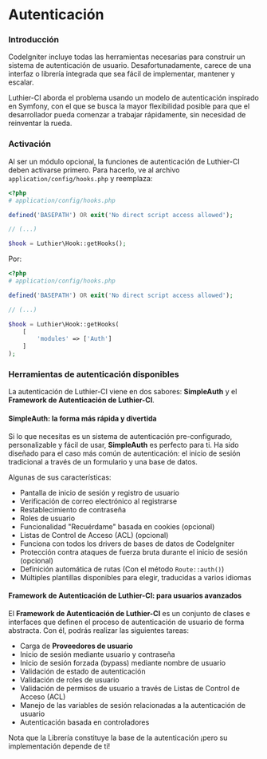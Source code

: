 [//]: # ([author] Anderson Salas)
[//]: # ([meta_description] Luthier-CI aborda el problema usando un modelo de autenticación inspirado en Symfony, con el que se busca la mayor flexibilidad posible para que el desarrollador pueda comenzar a trabajar rápidamente)

# Autenticación

### Introducción

CodeIgniter incluye todas las herramientas necesarias para construir un sistema de autenticación de usuario. Desafortunadamente, carece de una interfaz o librería integrada que sea fácil de implementar, mantener y escalar.

Luthier-CI aborda el problema usando un modelo de autenticación inspirado en Symfony, con el que se busca la mayor flexibilidad posible para que el desarrollador pueda comenzar a trabajar rápidamente, sin necesidad de reinventar la rueda.

### Activación

Al ser un módulo opcional, la funciones de autenticación de Luthier-CI deben activarse primero. Para hacerlo, ve al archivo `application/config/hooks.php` y reemplaza:

```php
<?php
# application/config/hooks.php

defined('BASEPATH') OR exit('No direct script access allowed');

// (...)

$hook = Luthier\Hook::getHooks();
```

Por:

```php
<?php
# application/config/hooks.php

defined('BASEPATH') OR exit('No direct script access allowed');

// (...)

$hook = Luthier\Hook::getHooks(
    [
        'modules' => ['Auth']
    ]
);
```

### Herramientas de autenticación disponibles

La autenticación de Luthier-CI viene en dos sabores: **SimpleAuth** y el **Framework de Autenticación de Luthier-CI**.

#### SimpleAuth: la forma más rápida y divertida

Si lo que necesitas es un sistema de autenticación pre-configurado, personalizable y fácil de usar, **SimpleAuth** es perfecto para ti. Ha sido diseñado para el caso más común de autenticación: el inicio de sesión tradicional a través de un formulario y una base de datos.

Algunas de sus características:

* Pantalla de inicio de sesión y registro de usuario
* Verificación de correo electrónico al registrarse
* Restablecimiento de contraseña
* Roles de usuario
* Funcionalidad "Recuérdame" basada en cookies (opcional)
* Listas de Control de Acceso (ACL) (opcional)
* Funciona con todos los drivers de bases de datos de CodeIgniter
* Protección contra ataques de fuerza bruta durante el inicio de sesión (opcional)
* Definición automática de rutas (Con el método `Route::auth()`)
* Múltiples plantillas disponibles para elegir, traducidas a varios idiomas

#### Framework de Autenticación de Luthier-CI: para usuarios avanzados

El **Framework de Autenticación de Luthier-CI** es un conjunto de clases e interfaces que definen el proceso de autenticación de usuario de forma abstracta. Con él, podrás realizar las siguientes tareas:

* Carga de **Proveedores de usuario**
* Inicio de sesión mediante usuario y contraseña
* Inicio de sesión forzada (bypass) mediante nombre de usuario
* Validación de estado de autenticación
* Validación de roles de usuario
* Validación de permisos de usuario a través de Listas de Control de Acceso (ACL)
* Manejo de las variables de sesión relacionadas a la autenticación de usuario
* Autenticación basada en controladores

Nota que la Librería constituye la base de la autenticación ¡pero su implementación depende de ti!







